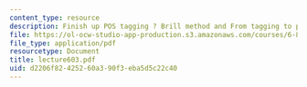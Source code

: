 ```yaml
---
content_type: resource
description: Finish up POS tagging ? Brill method and From tagging to parsing.
file: https://ol-ocw-studio-app-production.s3.amazonaws.com/courses/6-863j-natural-language-and-the-computer-representation-of-knowledge-spring-2003/d2206f82425260a390f3eba5d5c22c40_lecture603.pdf
file_type: application/pdf
resourcetype: Document
title: lecture603.pdf
uid: d2206f82-4252-60a3-90f3-eba5d5c22c40
---
```

